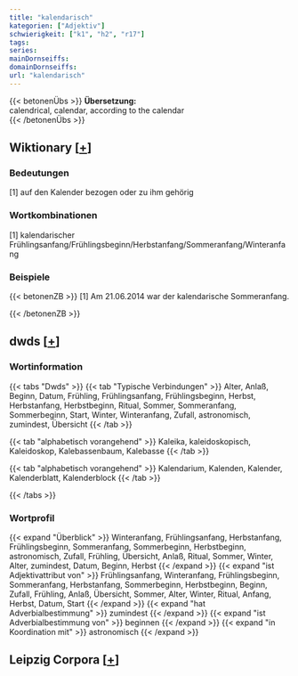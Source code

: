 ```yaml
---
title: "kalendarisch"
kategorien: ["Adjektiv"]
schwierigkeit: ["k1", "h2", "r17"]
tags:
series:
mainDornseiffs:
domainDornseiffs:
url: "kalendarisch"
---
```


{{< betonenÜbs >}}
**Übersetzung:**  
calendrical, calendar, according to the calendar  
{{< /betonenÜbs >}}

## Wiktionary [[+](https://de.wiktionary.org/wiki/kalendarisch)]

### Bedeutungen
[1] auf den Kalender bezogen oder zu ihm gehörig  

### Wortkombinationen
[1] kalendarischer Frühlingsanfang/Frühlingsbeginn/Herbstanfang/Sommeranfang/Winteranfang  

### Beispiele
{{< betonenZB >}}
[1] Am 21.06.2014 war der kalendarische Sommeranfang.  

{{< /betonenZB >}}


## dwds [[+](https://www.dwds.de/wb/kalendarisch)]

### Wortinformation
{{< tabs "Dwds" >}}
{{< tab "Typische Verbindungen" >}}
Alter, Anlaß, Beginn, Datum, Frühling, Frühlingsanfang, Frühlingsbeginn, Herbst, Herbstanfang, Herbstbeginn, Ritual, Sommer, Sommeranfang, Sommerbeginn, Start, Winter, Winteranfang, Zufall, astronomisch, zumindest, Übersicht
{{< /tab >}}

{{< tab "alphabetisch vorangehend" >}}
Kaleika, kaleidoskopisch, Kaleidoskop, Kalebassenbaum, Kalebasse
{{< /tab >}}

{{< tab "alphabetisch vorangehend" >}}
Kalendarium, Kalenden, Kalender, Kalenderblatt, Kalenderblock
{{< /tab >}}

{{< /tabs >}}

### Wortprofil
{{< expand "Überblick" >}} Winteranfang, Frühlingsanfang, Herbstanfang, Frühlingsbeginn, Sommeranfang, Sommerbeginn, Herbstbeginn, astronomisch, Zufall, Frühling, Übersicht, Anlaß, Ritual, Sommer, Winter, Alter, zumindest, Datum, Beginn, Herbst {{< /expand >}}
{{< expand "ist Adjektivattribut von" >}} Frühlingsanfang, Winteranfang, Frühlingsbeginn, Sommeranfang, Herbstanfang, Sommerbeginn, Herbstbeginn, Beginn, Zufall, Frühling, Anlaß, Übersicht, Sommer, Alter, Winter, Ritual, Anfang, Herbst, Datum, Start {{< /expand >}}
{{< expand "hat Adverbialbestimmung" >}} zumindest {{< /expand >}}
{{< expand "ist Adverbialbestimmung von" >}} beginnen {{< /expand >}}
{{< expand "in Koordination mit" >}} astronomisch {{< /expand >}}

## Leipzig Corpora [[+](https://corpora.uni-leipzig.de/en/res?word=kalendarisch&corpusId=deu_newscrawl-public_2018)]

